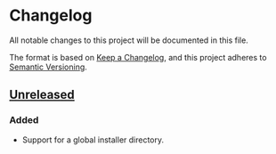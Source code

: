 # Changelog
All notable changes to this project will be documented in this file.

The format is based on [Keep a Changelog](https://keepachangelog.com/en/1.0.0/),
and this project adheres to [Semantic Versioning](https://semver.org/spec/v2.0.0.html).

## [Unreleased]
### Added
- Support for a global installer directory.

[Unreleased]: https://github.com/iwink/gitlab-webhook-bundle/compare/v1.0.0...main
[1.0.0]: https://github.com/iwink/composer-global-installer/releases/tag/v1.0.0